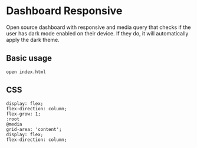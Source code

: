 # Dashboard Responsive
Open source dashboard with responsive and media query that checks if the user has dark mode enabled on their device. If they do, it will automatically apply the dark theme.

## Basic usage
    open index.html

## CSS
    display: flex;
    flex-direction: column;
    flex-grow: 1;
    :root
    @media
    grid-area: 'content';
    display: flex;
    flex-direction: column;
